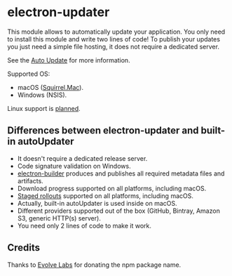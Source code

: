 # electron-updater

This module allows to automatically update your application. You only need to install this module and write two lines of code!
To publish your updates you just need a simple file hosting, it does not require a dedicated server.

See the [Auto Update](https://electron.build/auto-update) for more information.

Supported OS: 
 - macOS ([Squirrel.Mac](https://github.com/Squirrel/Squirrel.Mac)).
 - Windows (NSIS).
 
Linux support is [planned](https://github.com/electron-userland/electron-builder/issues/1138).
 
## Differences between electron-updater and built-in autoUpdater

* It doesn't require a dedicated release server.
* Code signature validation on Windows.
* [electron-builder](https://github.com/electron-userland/electron-builder) produces and publishes all required metadata files and artifacts.
* Download progress supported on all platforms, including macOS.
* [Staged rollouts](https://electron.build/auto-update#staged-rollouts) supported on all platforms, including macOS.
* Actually, built-in autoUpdater is used inside on macOS.
* Different providers supported out of the box (GitHub, Bintray, Amazon S3, generic HTTP(s) server).
* You need only 2 lines of code to make it work.

## Credits

Thanks to [Evolve Labs](https://www.evolvehq.com) for donating the npm package name.